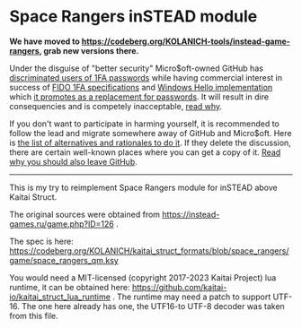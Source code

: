 Space Rangers inSTEAD module
============================
**We have moved to https://codeberg.org/KOLANICH-tools/instead-game-rangers, grab new versions there.**

Under the disguise of "better security" Micro$oft-owned GitHub has [discriminated users of 1FA passwords](https://github.blog/2023-03-09-raising-the-bar-for-software-security-github-2fa-begins-march-13/) while having commercial interest in success of [FIDO 1FA specifications](https://fidoalliance.org/specifications/download/) and [Windows Hello implementation](https://support.microsoft.com/en-us/windows/passkeys-in-windows-301c8944-5ea2-452b-9886-97e4d2ef4422) which [it promotes as a replacement for passwords](https://github.blog/2023-07-12-introducing-passwordless-authentication-on-github-com/). It will result in dire consequencies and is competely inacceptable, [read why](https://codeberg.org/KOLANICH/Fuck-GuanTEEnomo).

If you don't want to participate in harming yourself, it is recommended to follow the lead and migrate somewhere away of GitHub and Micro$oft. Here is [the list of alternatives and rationales to do it](https://github.com/orgs/community/discussions/49869). If they delete the discussion, there are certain well-known places where you can get a copy of it. [Read why you should also leave GitHub](https://codeberg.org/KOLANICH/Fuck-GuanTEEnomo).

---

This is my try to reimplement Space Rangers module for inSTEAD above Kaitai Struct.

The original sources were obtained from https://instead-games.ru/game.php?ID=126 .

The spec is here: https://codeberg.org/KOLANICH/kaitai_struct_formats/blob/space_rangers/game/space_rangers_qm.ksy

You would need a MIT-licensed (copyright 2017-2023 Kaitai Project) lua runtime, it can be obtained here: https://github.com/kaitai-io/kaitai_struct_lua_runtime . The runtime may need a patch to support UTF-16. The one here already has one, the UTF16-to UTF-8 decoder was taken from this file.

